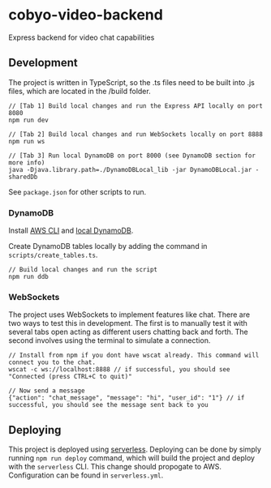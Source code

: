 # cobyo-video-backend
Express backend for video chat capabilities

## Development
The project is written in TypeScript, so the .ts files need to be built into .js files, which are located in the /build folder.
```
// [Tab 1] Build local changes and run the Express API locally on port 8080
npm run dev

// [Tab 2] Build local changes and run WebSockets locally on port 8888
npm run ws

// [Tab 3] Run local DynamoDB on port 8000 (see DynamoDB section for more info)
java -Djava.library.path=./DynamoDBLocal_lib -jar DynamoDBLocal.jar -sharedDb
```

See `package.json` for other scripts to run.

### DynamoDB
Install [AWS CLI](https://docs.aws.amazon.com/amazondynamodb/latest/developerguide/Tools.CLI.html) and [local DynamoDB](https://docs.aws.amazon.com/amazondynamodb/latest/developerguide/DynamoDBLocal.DownloadingAndRunning.html).

Create DynamoDB tables locally by adding the command in `scripts/create_tables.ts`.
```
// Build local changes and run the script
npm run ddb
```

### WebSockets
The project uses WebSockets to implement features like chat. There are two ways to test this in development.
The first is to manually test it with several tabs open acting as different users chatting back and forth.
The second involves using the terminal to simulate a connection.

```
// Install from npm if you dont have wscat already. This command will connect you to the chat.
wscat -c ws://localhost:8888 // if successful, you should see "Connected (press CTRL+C to quit)"

// Now send a message
{"action": "chat_message", "message": "hi", "user_id": "1"} // if successful, you should see the message sent back to you
```

## Deploying
This project is deployed using [serverless](https://dashboard.serverless.com/tenants/alexchou94/applications/). Deploying can be done by simply running `npm run deploy` command, which will build the project and deploy with the `serverless` CLI. This change should propogate to AWS. Configuration can be found in `serverless.yml`.
